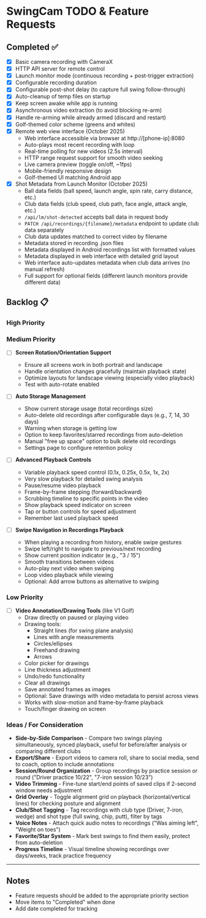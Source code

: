 # SwingCam TODO & Feature Requests

## Completed ✅
- [x] Basic camera recording with CameraX
- [x] HTTP API server for remote control
- [x] Launch monitor mode (continuous recording + post-trigger extraction)
- [x] Configurable recording duration
- [x] Configurable post-shot delay (to capture full swing follow-through)
- [x] Auto-cleanup of temp files on startup
- [x] Keep screen awake while app is running
- [x] Asynchronous video extraction (to avoid blocking re-arm)
- [x] Handle re-arming while already armed (discard and restart)
- [x] Golf-themed color scheme (greens and whites)
- [x] Remote web view interface (October 2025)
  - Web interface accessible via browser at http://[phone-ip]:8080
  - Auto-plays most recent recording with loop
  - Real-time polling for new videos (2.5s interval)
  - HTTP range request support for smooth video seeking
  - Live camera preview (toggle on/off, ~1fps)
  - Mobile-friendly responsive design
  - Golf-themed UI matching Android app
- [x] Shot Metadata from Launch Monitor (October 2025)
  - Ball data fields (ball speed, launch angle, spin rate, carry distance, etc.)
  - Club data fields (club speed, club path, face angle, attack angle, etc.)
  - `/api/lm/shot-detected` accepts ball data in request body
  - `PATCH /api/recordings/{filename}/metadata` endpoint to update club data separately
  - Club data updates matched to correct video by filename
  - Metadata stored in recording .json files
  - Metadata displayed in Android recordings list with formatted values
  - Metadata displayed in web interface with detailed grid layout
  - Web interface auto-updates metadata when club data arrives (no manual refresh)
  - Full support for optional fields (different launch monitors provide different data)

## Backlog 📋

### High Priority

### Medium Priority

- [ ] **Screen Rotation/Orientation Support**
  - Ensure all screens work in both portrait and landscape
  - Handle orientation changes gracefully (maintain playback state)
  - Optimize layouts for landscape viewing (especially video playback)
  - Test with auto-rotate enabled

- [ ] **Auto Storage Management**
  - Show current storage usage (total recordings size)
  - Auto-delete old recordings after configurable days (e.g., 7, 14, 30 days)
  - Warning when storage is getting low
  - Option to keep favorites/starred recordings from auto-deletion
  - Manual "free up space" option to bulk delete old recordings
  - Settings page to configure retention policy

- [ ] **Advanced Playback Controls**
  - Variable playback speed control (0.1x, 0.25x, 0.5x, 1x, 2x)
  - Very slow playback for detailed swing analysis
  - Pause/resume video playback
  - Frame-by-frame stepping (forward/backward)
  - Scrubbing timeline to specific points in the video
  - Show playback speed indicator on screen
  - Tap or button controls for speed adjustment
  - Remember last used playback speed

- [ ] **Swipe Navigation in Recordings Playback**
  - When playing a recording from history, enable swipe gestures
  - Swipe left/right to navigate to previous/next recording
  - Show current position indicator (e.g., "3 / 15")
  - Smooth transitions between videos
  - Auto-play next video when swiping
  - Loop video playback while viewing
  - Optional: Add arrow buttons as alternative to swiping

### Low Priority

- [ ] **Video Annotation/Drawing Tools** (like V1 Golf)
  - Draw directly on paused or playing video
  - Drawing tools:
    - Straight lines (for swing plane analysis)
    - Lines with angle measurements
    - Circles/ellipses
    - Freehand drawing
    - Arrows
  - Color picker for drawings
  - Line thickness adjustment
  - Undo/redo functionality
  - Clear all drawings
  - Save annotated frames as images
  - Optional: Save drawings with video metadata to persist across views
  - Works with slow-motion and frame-by-frame playback
  - Touch/finger drawing on screen

### Ideas / For Consideration

- **Side-by-Side Comparison** - Compare two swings playing simultaneously, synced playback, useful for before/after analysis or comparing different clubs
- **Export/Share** - Export videos to camera roll, share to social media, send to coach, option to include annotations
- **Session/Round Organization** - Group recordings by practice session or round ("Driver practice 10/22", "7-iron session 10/23")
- **Video Trimming** - Fine-tune start/end points of saved clips if 2-second window needs adjustment
- **Grid Overlay** - Toggle alignment grid on playback (horizontal/vertical lines) for checking posture and alignment
- **Club/Shot Tagging** - Tag recordings with club type (Driver, 7-iron, wedge) and shot type (full swing, chip, putt), filter by tags
- **Voice Notes** - Attach quick audio notes to recordings ("Was aiming left", "Weight on toes")
- **Favorite/Star System** - Mark best swings to find them easily, protect from auto-deletion
- **Progress Timeline** - Visual timeline showing recordings over days/weeks, track practice frequency

---

## Notes
- Feature requests should be added to the appropriate priority section
- Move items to "Completed" when done
- Add date completed for tracking

